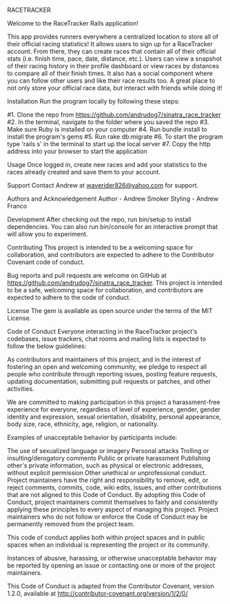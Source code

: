 RACETRACKER

Welcome to the RaceTracker Rails application!

This app provides runners everywhere a centralized location to store all of their official racing statistics! It allows users to sign up for a RaceTracker account. From there, they can create races that contain all of their official stats (i.e. finish time, pace, date, distance, etc.). Users can view a snapshot of their racing history in their profile dashboard or view races by distances to compare all of their finish times. It also has a social component where you can follow other users and like their race results too.  A great place to not only store your official race data, but interact with friends while doing it!

Installation
Run the program locally by following these steps: 

#1. Clone the repo from https://github.com/andrudog7/sinatra_race_tracker 
#2. In the terminal, navigate to the folder where you saved the repo 
#3. Make sure Ruby is installed on your computer 
#4. Run bundle install to install the program's gems 
#5. Run rake db:migrate 
#6. To start the program type 'rails s' in the terminal to start up the local server 
#7. Copy the http address into your browser to start the application

Usage
Once logged in, create new races and add your statistics to the races already created and save them to your account.

Support
Contact Andrew at waverider826@yahoo.com for support.

Authors and Acknowledgement
Author - Andrew Smoker
Styling - Andrew Franco


Development
After checking out the repo, run bin/setup to install dependencies. You can also run bin/console for an interactive prompt that will allow you to experiment.


Contributing
This project is intended to be a welcoming space for collaboration, and contributors are expected to adhere to the Contributor Covenant code of conduct.

Bug reports and pull requests are welcome on GitHub at https://github.com/andrudog7/sinatra_race_tracker. This project is intended to be a safe, welcoming space for collaboration, and contributors are expected to adhere to the code of conduct.

License
The gem is available as open source under the terms of the MIT License.

Code of Conduct
Everyone interacting in the RaceTracker project's codebases, issue trackers, chat rooms and mailing lists is expected to follow the below guidelines:

As contributors and maintainers of this project, and in the interest of fostering an open and welcoming community, we pledge to respect all people who contribute through reporting issues, posting feature requests, updating documentation, submitting pull requests or patches, and other activities.

We are committed to making participation in this project a harassment-free experience for everyone, regardless of level of experience, gender, gender identity and expression, sexual orientation, disability, personal appearance, body size, race, ethnicity, age, religion, or nationality.

Examples of unacceptable behavior by participants include:

The use of sexualized language or imagery Personal attacks Trolling or insulting/derogatory comments Public or private harassment Publishing other's private information, such as physical or electronic addresses, without explicit permission Other unethical or unprofessional conduct. Project maintainers have the right and responsibility to remove, edit, or reject comments, commits, code, wiki edits, issues, and other contributions that are not aligned to this Code of Conduct. By adopting this Code of Conduct, project maintainers commit themselves to fairly and consistently applying these principles to every aspect of managing this project. Project maintainers who do not follow or enforce the Code of Conduct may be permanently removed from the project team.

This code of conduct applies both within project spaces and in public spaces when an individual is representing the project or its community.

Instances of abusive, harassing, or otherwise unacceptable behavior may be reported by opening an issue or contacting one or more of the project maintainers.

This Code of Conduct is adapted from the Contributor Covenant, version 1.2.0, available at http://contributor-covenant.org/version/1/2/0/